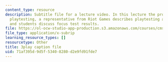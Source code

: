 ```yaml
---
content_type: resource
description: Subtitle file for a lecture video. In this lecture the professors discuss
  playtesting, a representative from Riot Games describes playtesting at her company,
  and students discuss focus test results.
file: https://ol-ocw-studio-app-production.s3.amazonaws.com/courses/cms-611j-creating-video-games-fall-2014/71af395d9d5f53408280d2e9fd91fde7_xQANWfUYeNg.vtt
file_type: application/x-subrip
learning_resource_types: []
resourcetype: Other
title: 3play caption file
uid: 71af395d-9d5f-5340-8280-d2e9fd91fde7
---
```

